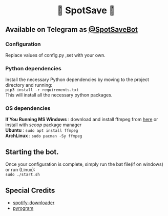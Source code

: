 <h1 align="center"><b>🎸 SpotSave 🎵</b></h1>

## Available on Telegram as [@SpotSaveBot](https://t.me/spotsavebot)
### Configuration
Replace values of config.py ,set with your own.
### Python dependencies
Install the necessary Python dependencies by moving to the project directory and running: \
`pip3 install -r requirements.txt` \
This will install all the necessary python packages.
### OS dependencies
**If You Running MS Windows** : download and install ffmpeg from [here](https://www.ffmpeg.org/download.html#build-windows) or install with _scoop_ package manager \
**Ubuntu** : `sudo apt install ffmpeg` \
**ArchLinux** : `sudo pacman -Sy ffmpeg`
## Starting the bot.

Once your configuration is complete, simply run the bat file(if on windows) or run (Linux): \
`sudo ./start.sh`
## Special Credits

- [spotify-downloader](https://github.com/spotDL/spotify-downloader)
- [pyrogram](https://github.com/pyrogram/pyrogram)
